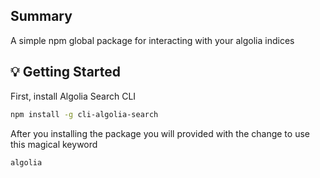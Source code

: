 ## Summary

A simple npm global package for interacting with your algolia indices

## 💡 Getting Started

First, install Algolia Search CLI

```bash
npm install -g cli-algolia-search
```

After you installing the package you will provided with the change to use this magical keyword

```bash
algolia
```